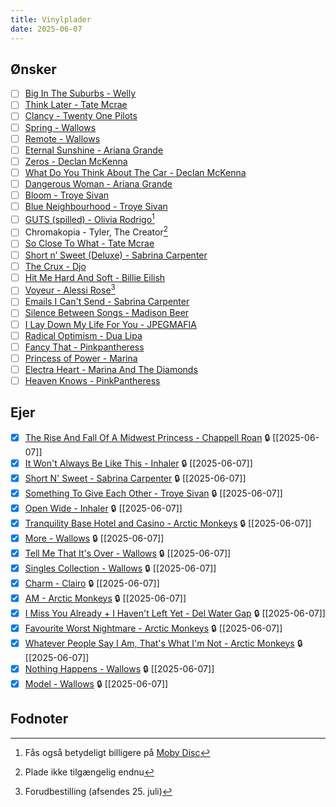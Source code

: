 ```yaml
---
title: Vinylplader
date: 2025-06-07
---
```

## Ønsker
- [ ] [Big In The Suburbs - Welly](https://worldwidewelly.com/products/big-in-the-suburbs-black-vinyl-lp)
- [ ] [Think Later - Tate Mcrae](https://vinylpladen.dk/vinyl/tate-mcrae/think-later-LP)
- [ ] [Clancy - Twenty One Pilots](https://vinylpladen.dk/vinyl/twenty-one-pilots/clancy-LP)
- [ ] [Spring - Wallows](https://vinylpladen.dk/vinyl/wallows/spring-LP)
- [ ] [Remote - Wallows](https://vinylpladen.dk/vinyl/wallows/remote-LP)
- [ ] [Eternal Sunshine - Ariana Grande](https://vinylpladen.dk/vinyl/ariana-grande/eternal-sunshine-LP)
- [ ] [Zeros - Declan McKenna](https://vinylpladen.dk/vinyl/declan-mckenna/zeros-LP)
- [ ] [What Do You Think About The Car - Declan McKenna](https://imusic.dk/music/0889854119218/declan-mckenna-2017-what-do-you-think-about-the-car-lp)
- [ ] [Dangerous Woman - Ariana Grande](https://vinylpladen.dk/vinyl/ariana-grande/dangerous-woman-LP)
- [ ] [Bloom - Troye Sivan](https://vinylpladen.dk/vinyl/troye-sivan/bloom-LP)
- [ ] [Blue Neighbourhood - Troye Sivan](https://vinylpladen.dk/vinyl/troye-sivan/blue-neighbourhood-LP)
- [ ] [GUTS (spilled) - Olivia Rodrigo](https://vinylpladen.dk/vinyl/olivia-rodrigo/guts-LP-2)[^1]
- [ ] Chromakopia - Tyler, The Creator[^2]
- [ ] [So Close To What - Tate Mcrae](https://vinylpladen.dk/vinyl/tate-mcrae/so-close-to-what-LP)
- [ ] [Short n’ Sweet (Deluxe) - Sabrina Carpenter](https://vinylpladen.dk/vinyl/sabrina-carpenter/short-n-sweet-LP-2)
- [ ] [The Crux - Djo](https://vinylpladen.dk/vinyl/djo/the-crux-LP)
- [ ] [Hit Me Hard And Soft - Billie Eilish](https://vinylpladen.dk/vinyl/billie-eilish/hit-me-hard-and-soft-LP)
- [ ] [Voyeur - Alessi Rose](https://shop.alessirosemusic.com/products/voyeur-opaque-pink-vinyl-store-exclusive)[^3]
- [ ] [Emails I Can't Send - Sabrina Carpenter](https://vinylpladen.dk/vinyl/sabrina-carpenter/emails-i-cant-send-LP)
- [ ] [Silence Between Songs - Madison Beer](https://vinylpladen.dk/vinyl/madison-beer/silence-between-songs-LP)
- [ ] [I Lay Down My Life For You - JPEGMAFIA](https://vinylpladen.dk/vinyl/jpegmafia/i-lay-down-my-life-for-you-LP)
- [ ] [Radical Optimism - Dua Lipa](https://vinylpladen.dk/vinyl/dua-lipa/radical-optimism-LP)
- [ ] [Fancy That - Pinkpantheress](https://vinylpladen.dk/vinyl/pinkpantheress/fancy-that-LP)
- [ ] [Princess of Power - Marina](https://vinylpladen.dk/vinyl/marina/princess-of-power-LP)
- [ ] [Electra Heart - Marina And The Diamonds](https://vinylpladen.dk/vinyl/marina-and-the-diamonds/electra-heart-LP)
- [ ] [Heaven Knows - PinkPantheress](https://vinylpladen.dk/vinyl/pink-pantheress/heaven-knows-LP)

## Ejer

- [x] [The Rise And Fall Of A Midwest Princess - Chappell Roan](https://vinylpladen.dk/vinyl/chappell-roan/the-rise-and-fall-of-a-midwest-princess-LP) 🔒 [[2025-06-07]]
- [x] [It Won't Always Be Like This - Inhaler](https://vinylpladen.dk/vinyl/inhaler/it-wont-always-be-like-this-LP) 🔒 [[2025-06-07]]
- [x] [Short N' Sweet - Sabrina Carpenter](https://vinylpladen.dk/vinyl/sabrina-carpenter/short-n-sweet-LP) 🔒 [[2025-06-07]]
- [x] [Something To Give Each Other - Troye Sivan](https://vinylpladen.dk/vinyl/troye-sivan/something-to-give-each-other-LP) 🔒 [[2025-06-07]]
- [x] [Open Wide - Inhaler](https://vinylpladen.dk/vinyl/inhaler/open-wide-LP-1) 🔒 [[2025-06-07]]
- [x] [Tranquility Base Hotel and Casino - Arctic Monkeys](https://vinylpladen.dk/vinyl/arctic-monkeys/tranquility-base-hotel-casino-LP) 🔒 [[2025-06-07]]
- [x] [More - Wallows](https://vinylpladen.dk/vinyl/wallows/more-LP) 🔒 [[2025-06-07]]
- [x] [Tell Me That It's Over - Wallows](https://vinylpladen.dk/vinyl/wallows/tell-me-that-its-over-LP) 🔒 [[2025-06-07]]
- [x] [Singles Collection - Wallows](https://vinylpladen.dk/vinyl/wallows/singles-collection-2017-2020-LP)  🔒 [[2025-06-07]]
- [x] [Charm - Clairo](https://vinylpladen.dk/vinyl/clairo/charm-LP) 🔒 [[2025-06-07]]
- [x] [AM - Arctic Monkeys](https://vinylpladen.dk/vinyl/arctic-monkeys/am-LP) 🔒 [[2025-06-07]]
- [x] [I Miss You Already + I Haven't Left Yet - Del Water Gap](https://vinylpladen.dk/vinyl/del-water-gap/n-a-LP) 🔒 [[2025-06-07]]
- [x] [Favourite Worst Nightmare - Arctic Monkeys](https://vinylpladen.dk/vinyl/arctic-monkeys/favourite-worst-nightmare-LP) 🔒 [[2025-06-07]]
- [x] [Whatever People Say I Am, That's What I'm Not - Arctic Monkeys](https://vinylpladen.dk/vinyl/arctic-monkeys/whatever-people-say-i-am-thats-what-im-not-LP) 🔒 [[2025-06-07]]
- [x] [Nothing Happens - Wallows](https://vinylpladen.dk/vinyl/wallows/nothing-happens-LP) 🔒 [[2025-06-07]]
- [x] [Model - Wallows](https://vinylpladen.dk/vinyl/wallows/model-LP) 🔒 [[2025-06-07]]

## Fodnoter
[^1]: Fås også betydeligt billigere på [Moby Disc](http://moby-disc.dk/guts-spilled-2lp-splatter-vinyl.html)
[^2]: Plade ikke tilgængelig endnu
[^3]: Forudbestilling (afsendes 25. juli)